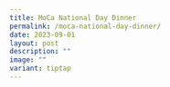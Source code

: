 ```yaml
---
title: MoCa National Day Dinner
permalink: /moca-national-day-dinner/
date: 2023-09-01
layout: post
description: ""
image: ""
variant: tiptap
---
```

